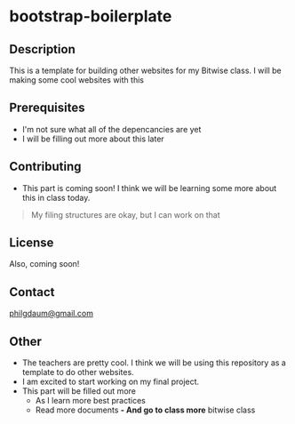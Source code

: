# bootstrap-boilerplate

## Description
This is a template for building other websites for my Bitwise class. I will be making some cool websites with this

## Prerequisites
- I'm not sure what all of the depencancies are yet
- I will be filling out more about this later

## Contributing
- This part is coming soon! I think we will be learning some more about this in class today.
> My filing structures are okay, but I can work on that

## License
Also, coming soon!

## Contact
philgdaum@gmail.com

## Other
- The teachers are pretty cool. I think we will be using this repository as a template to do other websites.
- I am excited to start working on my final project. 
- This part will be filled out more
  - As I learn more best practices  
  - Read more documents
  **- And go to class more**
bitwise class
